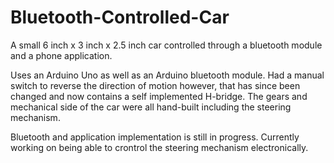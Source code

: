 # Bluetooth-Controlled-Car
A small 6 inch x 3 inch x 2.5 inch car controlled through a bluetooth module and a phone application.

Uses an Arduino Uno as well as an Arduino bluetooth module.
Had a manual switch to reverse the direction of motion however, that has since been changed and now contains a self implemented H-bridge.
The gears and mechanical side of the car were all hand-built including the steering mechanism. 

Bluetooth and application implementation is still in progress. Currently working on being able to crontrol the steering mechanism electronically.
